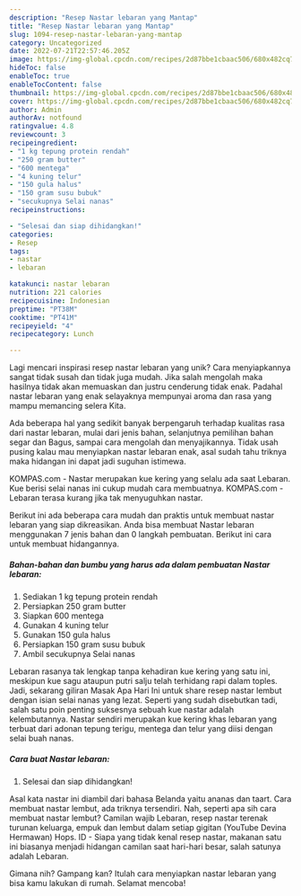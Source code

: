 ```yaml
---
description: "Resep Nastar lebaran yang Mantap"
title: "Resep Nastar lebaran yang Mantap"
slug: 1094-resep-nastar-lebaran-yang-mantap
category: Uncategorized
date: 2022-07-21T22:57:46.205Z
image: https://img-global.cpcdn.com/recipes/2d87bbe1cbaac506/680x482cq70/nastar-lebaran-foto-resep-utama.jpg
hideToc: false
enableToc: true
enableTocContent: false
thumbnail: https://img-global.cpcdn.com/recipes/2d87bbe1cbaac506/680x482cq70/nastar-lebaran-foto-resep-utama.jpg
cover: https://img-global.cpcdn.com/recipes/2d87bbe1cbaac506/680x482cq70/nastar-lebaran-foto-resep-utama.jpg
author: Admin
authorAv: notfound
ratingvalue: 4.8
reviewcount: 3
recipeingredient:
- "1 kg tepung protein rendah"
- "250 gram butter"
- "600 mentega"
- "4 kuning telur"
- "150 gula halus"
- "150 gram susu bubuk"
- "secukupnya Selai nanas"
recipeinstructions:

- "Selesai dan siap dihidangkan!"
categories:
- Resep
tags:
- nastar
- lebaran

katakunci: nastar lebaran 
nutrition: 221 calories
recipecuisine: Indonesian
preptime: "PT38M"
cooktime: "PT41M"
recipeyield: "4"
recipecategory: Lunch

---
```





Lagi mencari inspirasi resep nastar lebaran yang unik? Cara menyiapkannya sangat tidak susah dan tidak juga mudah. Jika salah mengolah maka hasilnya tidak akan memuaskan dan justru cenderung tidak enak. Padahal nastar lebaran yang enak selayaknya mempunyai aroma dan rasa yang mampu memancing selera Kita.





Ada beberapa hal yang sedikit banyak berpengaruh terhadap kualitas rasa dari nastar lebaran, mulai dari jenis bahan, selanjutnya pemilihan bahan segar dan Bagus, sampai cara mengolah dan menyajikannya. Tidak usah pusing kalau mau menyiapkan nastar lebaran enak,      asal sudah tahu triknya maka hidangan ini dapat jadi suguhan istimewa.














KOMPAS.com - Nastar merupakan kue kering yang selalu ada saat Lebaran. Kue berisi selai nanas ini cukup mudah cara membuatnya. KOMPAS.com - Lebaran terasa kurang jika tak menyuguhkan nastar.






Berikut ini ada beberapa cara mudah dan praktis untuk membuat nastar lebaran yang siap dikreasikan. Anda bisa membuat Nastar lebaran menggunakan 7 jenis bahan dan 0 langkah pembuatan. Berikut ini cara untuk membuat hidangannya.

<!--inarticleads1-->

##### Bahan-bahan dan bumbu yang harus ada dalam pembuatan Nastar lebaran:

1. Sediakan 1 kg tepung protein rendah
1. Persiapkan 250 gram butter
1. Siapkan 600 mentega
1. Gunakan 4 kuning telur
1. Gunakan 150 gula halus
1. Persiapkan 150 gram susu bubuk
1. Ambil secukupnya Selai nanas


Lebaran rasanya tak lengkap tanpa kehadiran kue kering yang satu ini, meskipun kue sagu ataupun putri salju telah terhidang rapi dalam toples. Jadi, sekarang giliran Masak Apa Hari Ini untuk share resep nastar lembut dengan isian selai nanas yang lezat. Seperti yang sudah disebutkan tadi, salah satu poin penting suksesnya sebuah kue nastar adalah kelembutannya. Nastar sendiri merupakan kue kering khas lebaran yang terbuat dari adonan tepung terigu, mentega dan telur yang diisi dengan selai buah nanas. 

<!--inarticleads2-->

##### Cara buat Nastar lebaran:


1. Selesai dan siap dihidangkan!

Asal kata nastar ini diambil dari bahasa Belanda yaitu ananas dan taart. Cara membuat nastar lembut, ada triknya tersendiri. Nah, seperti apa sih cara membuat nastar lembut? Camilan wajib Lebaran, resep nastar terenak turunan keluarga, empuk dan lembut dalam setiap gigitan (YouTube Devina Hermawan) Hops. ID - Siapa yang tidak kenal resep nastar, makanan satu ini biasanya menjadi hidangan camilan saat hari-hari besar, salah satunya adalah Lebaran. 

Gimana nih? Gampang kan? Itulah cara menyiapkan nastar lebaran yang bisa kamu lakukan di rumah. Selamat mencoba!
